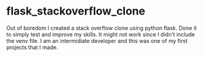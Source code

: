 # flask_stackoverflow_clone
Out of boredom I created a stack overflow clone using python flask. Done it to simply test and improve my skills. It might not work since I didn't include the venv file. I am an intermidiate developer and this was one of my first projects that I made.
